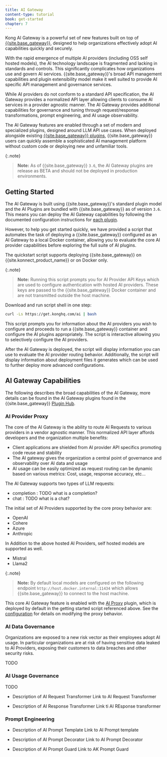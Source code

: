 ```yaml
---
title: AI Gateway
content-type: tutorial
book: get-started
chapter: 7
---
```


Kong AI Gateway is a powerful set of new features built on top of [{{site.base_gateway}}](/gateway/latest/), 
designed to help organizations effectively adopt AI capabilities quickly and securely.

With the rapid emergence of multiple AI providers (including OSS self hosted models), 
the AI technology landscape is fragmented and lacking in standards and controls. This 
significantly complicates how organizations use and govern AI services. {{site.base_gateway}}'s 
broad API management capabilities and plugin extensibility model make it well suited to 
provide AI specific API management and governance services.

While AI providers do not conform to a standard API specification, the AI Gateway provides a 
normalized API layer allowing clients to consume AI services in a provider agnostic manner. The
AI Gateway provides additional capabilities for governance and tuning through request/response 
transformations, prompt engineering, and AI usage observability.

The AI Gateway features are enabled through a set of modern and specialized plugins, 
designed around LLM API use cases. When deployed alongside existing [{{site.base_gateway}} plugins](/hub), 
{{site.base_gateway}} users can quickly assemble a sophisticated AI management platform 
without custom code or deploying new and unfamiliar tools.

{:.note}
> **Note:**
> As of {{site.base_gateway}} `3.6`, the AI Gateway plugins are release as BETA and should not be 
> deployed in production environments.

## Getting Started

The AI Gateway is built using {{site.base_gateway}}'s standard plugin model and the AI Plugins are bundled 
with {{site.base_gateway}} as of version `3.6`. This means you can deploy the AI Gateway
capabilities by following the documented configuration instructions for [each plugin](/hub/?category=ai). 

However, to help you get started quickly, we have provided a script that automates the task of 
deploying a {{site.base_gateway}} configured as an AI Gateway to a local Docker container, 
allowing you to evaluate the core AI provider capabilities before exploring the full suite of AI plugins.

The quickstart script supports deploying {{site.base_gateway}} on {{site.konnect_product_name}} or 
on Docker only.

{:.note}
> **Note:**
> Running this script prompts you for AI Provider API Keys which are used to configure authentication with
> hosted AI providers. These keys are passed to the {{site.base_gateway}} Docker container and are 
> not transmitted outside the host machine.

Download and run script shell in one step:

```sh
curl -Ls https://get.konghq.com/ai | bash
```
This script prompts you for information about the AI providers you wish to configure and proceeds to 
run a {{site.base_gateway}} container and configure the AI plugins appropriately. The script is interactive 
allowing you to selectively configure the AI providers. 

After the AI Gateway is deployed, the script will display information you can use to evaluate the 
AI provider routing behavior. Additionally, the script will display information about deployment
files it generates which can be used to further deploy more advanced configurations. 

## AI Gateway Capabilities 

The following describes the broad capabilities of the AI Gateway, more details can be found
in the AI Gateway plugins found in the {{site.base_gateway}} [Plugin Hub](/hub).

### AI Provider Proxy

The core of the AI Gateway is the ability to route AI Requests to various providers in a vendor agnostic
manner. This normalized API layer affords developers and the organization multiple benefits:

* Client applications are shielded from AI provider API specifics promoting code reuse and stability 
* The AI gateway gives the organization a central point of governance and observability over AI data and usage
* AI usage can be easily optimized as request routing can be dynamic based on various metrics: Cost, usage, response accuracy, etc...

The AI Gateway supports two types of LLM requests: 

* completion : TODO what is a completion?
* chat : TODO what is a chat? 

The initial set of AI Providers supported by the core proxy behavior are:

* OpenAI 
* Cohere
* Azure
* Anthropic

In Addition to the above hosted AI Providers, self hosted models are supported as well.

* Mistral
* Llama2

{:.note}
> **Note:**
> By default local models are configured on the following endpoint `http://host.docker.internal:11434`
> which allows {{site.base_gateway}} to connect to the host machine. 

This core AI Gateway feature is enabled with the [AI Proxy](hub/ai-proxy) plugin, which is
deployed by default in the getting started script referenced above. See the 
[configuration](hub/ai-proxy/configuration/) for details on modifying the proxy behavior.

### AI Data Governance

Organizations are exposed to a new risk vector as their employees adopt AI usage. In particular
organizations are at risk of having sensitive data leaked to AI Providers, exposing 
their customers to data breaches and other security risks.

TODO

### AI Usage Governance

TODO

-   Description of AI Request Transformer
    Link to AI Request Transformer

-   Description of AI Response Transformer
    Link ti AI REsponse transformer

### Prompt Engineering


-   Description of AI Prompt Template
    Link to AI Prompt template

-   Description of AI Prompt Decorator
    Link to AI Prompt Decorator

-   Description of AI Prompt Guard
    Link to AK Prompt Guard

